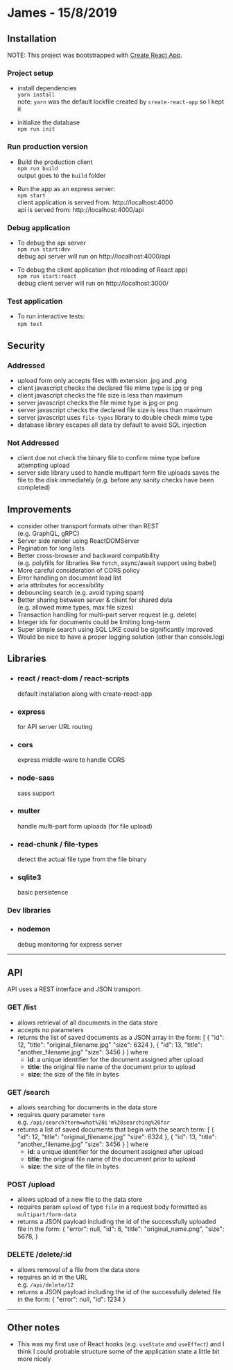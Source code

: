 # James - 15/8/2019
## Installation

NOTE: This project was bootstrapped with [Create React App](https://github.com/facebook/create-react-app).

### Project setup

* install dependencies  
  `yarn install`  
  note: `yarn` was the default lockfile created by `create-react-app` so I kept it

* initialize the database  
  `npm run init`

### Run production version

* Build the production client  
  `npm run build`  
  output goes to the `build` folder

* Run the app as an express server:  
  `npm start`  
  client application is served from: http://localhost:4000  
  api is served from: http://localhost:4000/api

### Debug application

* To debug the api server  
  `npm run start:dev`  
  debug api server will run on http://localhost:4000/api

* To debug the client application (hot reloading of React app)  
  `npm run start:react`  
  debug client server will run on http://localhost:3000/

### Test application

* To run interactive tests:  
  `npm test`

## Security

### Addressed

* upload form only accepts files with extension .jpg and .png
* client javascript checks the declared file mime type is jpg or png
* client javascript checks the file size is less than maximum
* server javascript checks the file mime type is jpg or png
* server javascript checks the declared file size is less than maximum
* server javascript uses `file-types` library to double check mime type
* database library escapes all data by default to avoid SQL injection

### Not Addressed

* client doe not check the binary file to confirm mime type before attempting upload
* server side library used to handle multipart form file uploads saves the
  file to the disk immediately
  (e.g. before any sanity checks have been completed)

## Improvements

* consider other transport formats other than REST  
  (e.g. GraphQL, gRPC)
* Server side render using ReactDOMServer
* Pagination for long lists
* Better cross-browser and backward compatibility  
  (e.g. polyfills for libraries like `fetch`, async/await support using babel)
* More careful consideration of CORS policy
* Error handling on document load list
* aria attributes for accessibility
* debouncing search (e.g. avoid typing spam)
* Better sharing between server & client for shared data  
  (e.g. allowed mime types, max file sizes)
* Transaction handling for multi-part server request (e.g. delete)
* Integer ids for documents could be limiting long-term
* Super simple search using SQL LIKE could be significantly improved
* Would be nice to have a proper logging solution (other than console.log)

## Libraries

* ### react / react-dom / react-scripts
  default installation along with create-react-app
* ### express
  for API server URL routing
* ### cors
  express middle-ware to handle CORS
* ### node-sass
  sass support
* ### multer
  handle multi-part form uploads (for file upload)
* ### read-chunk / file-types  
  detect the actual file type from the file binary
* ### sqlite3
  basic persistence

### Dev libraries

* ### nodemon
  debug monitoring for express server

---

## API

API uses a REST interface and JSON transport.

### GET /list
- allows retrieval of all documents in the data store
- accepts no parameters
- returns the list of saved documents as a JSON array in the form:
        [
            {
                "id": 12,
                "title": "original_filename.jpg"
                "size": 6324
            },
            {
                "id": 13,
                "title": "another_filename.jpg"
                "size": 3456
            }
        ]
    where
    - **id**: a unique identifier for the document assigned after upload
    - **title**: the original file name of the document prior to upload
    - **size**: the size of the file in bytes

### GET /search
- allows searching for documents in the data store
- requires query parameter `term`  
  e.g. `/api/search?term=what%20i'm%20searching%20for`
- returns a list of saved documents that begin with the search term:
        [
            {
                "id": 12,
                "title": "original_filename.jpg"
                "size": 6324
            },
            {
                "id": 13,
                "title": "another_filename.jpg"
                "size": 3456
            }
        ]
    where
    - **id**: a unique identifier for the document assigned after upload
    - **title**: the original file name of the document prior to upload
    - **size**: the size of the file in bytes

### POST /upload
- allows upload of a new file to the data store
- requires param `upload` of type `file` in a request body formatted as `multipart/form-data`
- returns a JSON payload including the id of the successfully uploaded file in the form:
        {
            "error": null,
            "id": 6,
            "title": "original_name.png",
            "size": 5678,
        }

### DELETE /delete/:id
- allows removal of a file from the data store
- requires an id in the URL  
  e.g. `/api/delete/12`
- returns a JSON payload including the id of the successfully deleted file in the form:
      {
          "error": null,
          "id": 1234
      }

---
## Other notes

* This was my first use of React hooks (e.g. `useState` and `useEffect`) and
  I think I could probable structure some of the application state a little
  bit more nicely

